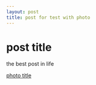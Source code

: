 ```yaml
---
layout: post
title: post for test with photo
---
```


# post title #

the best post in life

[photo title](https://upload.wikimedia.org/wikipedia/commons/4/4d/Dome_of_the_Rock_by_Peter_Mulligan.jpg)
